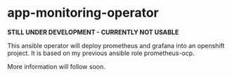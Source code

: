 # app-monitoring-operator

**STILL UNDER DEVELOPMENT - CURRENTLY NOT USABLE**

This ansible operator will deploy prometheus and grafana into an openshift project. It is based on my previous ansible role prometheus-ocp.

More information will follow soon.